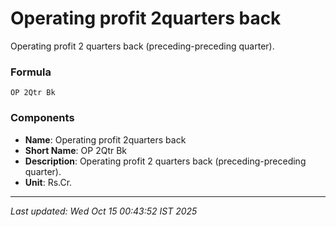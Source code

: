 # Operating profit 2quarters back
Operating profit 2 quarters back (preceding-preceding quarter).

### Formula
```text
OP 2Qtr Bk
```


### Components
- **Name**: Operating profit 2quarters back
- **Short Name**: OP 2Qtr Bk
- **Description**: Operating profit 2 quarters back (preceding-preceding quarter).
- **Unit**: Rs.Cr.

---
*Last updated: Wed Oct 15 00:43:52 IST 2025*
